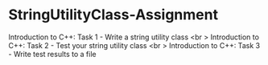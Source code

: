 # StringUtilityClass-Assignment
 Introduction to C++: Task 1 - Write a string utility class <br \>
 Introduction to C++: Task 2 - Test your string utility class <br \>
 Introduction to C++: Task 3 - Write test results to a file 
